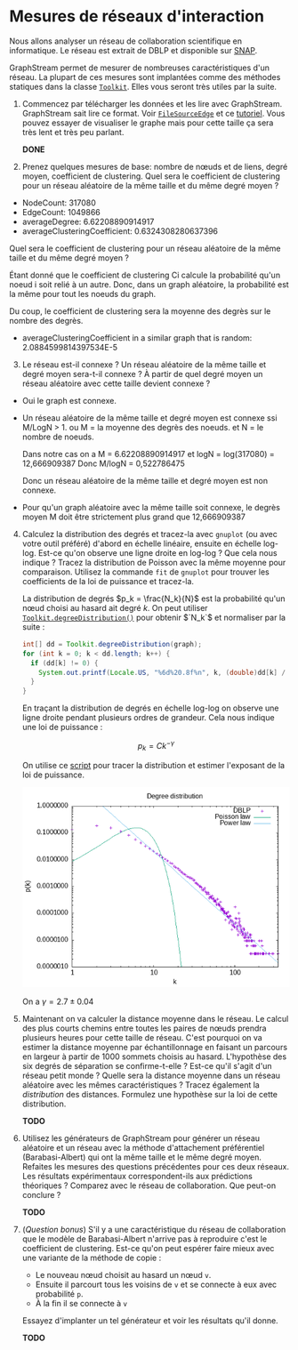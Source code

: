 # Mesures de réseaux d'interaction

Nous allons analyser un réseau de collaboration scientifique en informatique. Le réseau est extrait de DBLP et disponible sur [SNAP](https://snap.stanford.edu/data/com-DBLP.html).

GraphStream permet de mesurer de nombreuses caractéristiques d'un réseau. La plupart de ces mesures sont implantées comme des méthodes statiques dans la classe [`Toolkit`](https://data.graphstream-project.org/api/gs-algo/current/org/graphstream/algorithm/Toolkit.html). Elles vous seront très utiles par la suite.

1. Commencez par télécharger les données et les lire avec GraphStream. GraphStream sait lire ce format. Voir [`FileSourceEdge`](https://data.graphstream-project.org/api/gs-core/current/org/graphstream/stream/file/FileSourceEdge.html) et ce [tutoriel](http://graphstream-project.org/doc/Tutorials/Reading-files-using-FileSource/). Vous pouvez essayer de visualiser le graphe mais pour cette taille ça sera très lent et très peu parlant.

    **DONE**

2. Prenez quelques mesures de base: nombre de nœuds et de liens, degré moyen, coefficient de clustering. Quel sera le coefficient de clustering pour un réseau aléatoire de la même taille et du même degré moyen ?

- NodeCount: 317080
- EdgeCount: 1049866
- averageDegree: 6.62208890914917
- averageClusteringCoefficient: 0.6324308280637396

Quel sera le coefficient de clustering pour un réseau aléatoire de la même taille et du même degré moyen ?

Étant donné que le coefficient de clustering Ci calcule la probabilité qu'un noeud i soit relié à un
autre.
Donc, dans un graph aléatoire, la probabilité est la même pour tout les noeuds du graph.

Du coup, le coefficient de clustering sera la moyenne des degrès sur le nombre des degrès.

- averageClusteringCoefficient in a similar  graph that is random: 2.0884599814397534E-5



3. Le réseau est-il connexe ? Un réseau aléatoire de la même taille et degré moyen sera-t-il connexe ? À partir de quel degré moyen un réseau aléatoire avec cette taille devient connexe ?

- Oui le graph est connexe.
- Un réseau aléatoire de la même taille et degré moyen est connexe ssi M/LogN > 1.
    ou M = la moyenne des degrès des noeuds.
    et N = le nombre de noeuds.

  Dans notre cas on a M = 6.62208890914917
  et logN = log(317080) = 12,666909387
  Donc M/logN = 0,522786475
  
  Donc un réseau aléatoire de la même taille et degré moyen est non connexe.

- Pour qu'un graph aléatoire avec la même taille soit connexe, le degrès moyen M doit être strictement plus grand que 12,666909387


4. Calculez la distribution des degrés et tracez-la avec `gnuplot` (ou avec votre outil préféré) d'abord en échelle linéaire, ensuite en échelle log-log. Est-ce qu'on observe une ligne droite en log-log ? Que cela nous indique ? Tracez la distribution de Poisson avec la même moyenne pour comparaison. Utilisez la commande `fit` de `gnuplot` pour trouver les coefficients de la loi de puissance et tracez-la.

    La distribution de degrés $`p_k = \frac{N_k}{N}`$ est la probabilité qu'un nœud choisi au hasard ait degré $`k`$. On peut utiliser [`Toolkit.degreeDistribution()`](https://data.graphstream-project.org/api/gs-algo/current/org/graphstream/algorithm/Toolkit.html#degreeDistribution(org.graphstream.graph.Graph)) pour obtenir $`N_k`$ et normaliser par la suite :

    ```java
    int[] dd = Toolkit.degreeDistribution(graph);
    for (int k = 0; k < dd.length; k++) {
      if (dd[k] != 0) {
        System.out.printf(Locale.US, "%6d%20.8f%n", k, (double)dd[k] / graph.getNodeCount());
      }
    }
    ```

    En traçant la distribution de degrés en échelle log-log on observe une ligne droite pendant plusieurs ordres de grandeur. Cela nous indique une loi de puissance :

    ```math
    p_k = C k^{-\gamma}
    ```

    On utilise ce [script](./plot_dd.gnu) pour tracer la distribution et estimer l'exposant de la loi de puissance.

    ![distribution des degrés](./dd_dblp.png)

    On a $`\gamma = 2.7 \pm 0.04`$

5. Maintenant on va calculer la distance moyenne dans le réseau. Le calcul des plus courts chemins entre toutes les paires de nœuds prendra plusieurs heures pour cette taille de réseau. C'est pourquoi on va estimer la distance moyenne par échantillonnage en faisant un parcours en largeur à partir de 1000 sommets choisis au hasard. L'hypothèse des six degrés de séparation se confirme-t-elle ? Est-ce qu'il s'agit d'un réseau petit monde ? Quelle sera la distance moyenne dans un réseau aléatoire avec les mêmes caractéristiques ? Tracez également la *distribution* des distances. Formulez une hypothèse sur la loi de cette distribution.

    **TODO**

6. Utilisez les générateurs de GraphStream pour générer un réseau aléatoire et un réseau avec la méthode d'attachement préférentiel (Barabasi-Albert) qui ont la même taille et le même degré moyen. Refaites les mesures des questions précédentes pour ces deux réseaux. Les résultats expérimentaux correspondent-ils aux prédictions théoriques ? Comparez avec le réseau de collaboration. Que peut-on conclure ?

    **TODO**

7. (*Question bonus*) S'il y a une caractéristique du réseau de collaboration que le modèle de Barabasi-Albert n'arrive pas à reproduire c'est le coefficient de clustering. Est-ce qu'on peut espérer faire mieux avec une variante de la méthode de copie :

    * Le nouveau nœud choisit au hasard un nœud `v`.
    * Ensuite il parcourt tous les voisins de `v` et se connecte à eux avec probabilité `p`.
    * À la fin il se connecte à `v`

    Essayez d'implanter un tel générateur et voir les résultats qu'il donne.

    **TODO**
